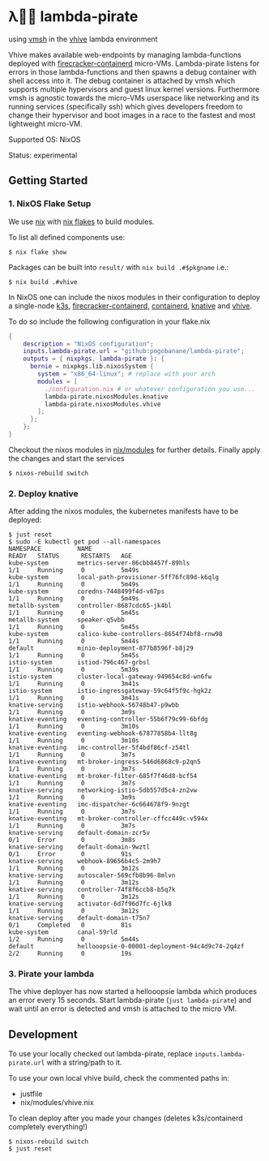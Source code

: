 # λ🏴‍☠️ lambda-pirate
using [vmsh](https://github.com/Mic92/vmsh) in the [vhive](https://github.com/ease-lab/vhive/) lambda environment

Vhive makes available web-endpoints by managing lambda-functions deployed with
[firecracker-containerd](https://github.com/firecracker-microvm/firecracker-containerd)
micro-VMs. Lambda-pirate listens for errors in those lambda-functions and then
spawns a debug container with shell access into it. The debug container is
attached by vmsh which supports multiple hypervisors and guest linux kernel
versions. Furthermore vmsh is agnostic towards the micro-VMs userspace like
networking and its running services (specifically ssh) which gives developers
freedom to change their hypervisor and boot images in a race to the fastest and
most lightweight micro-VM.

Supported OS: NixOS

Status: experimental

## Getting Started

### 1. NixOS Flake Setup

We use [nix](https://nixos.org/download.html) with [nix flakes](https://nixos.wiki/wiki/Flakes) to build
modules.

To list all defined components use:

``` console
$ nix flake show
```

Packages can be built into `result/` with `nix build .#$pkgname` i.e.:

``` console
$ nix build .#vhive
```

In NixOS one can include the nixos modules in their configuration to deploy a
single-node [k3s](https://k3s.io),
[firecracker-containerd](https://github.com/firecracker-microvm/firecracker-containerd),
[containerd](https://containerd.io/), [knative](https://knative.dev) and
[vhive](https://github.com/ease-lab/vhive). 

To do so include the following configuration in your flake.nix

```nix
{
    description = "NixOS configuration";
    inputs.lambda-pirate.url = "github:pogobanane/lambda-pirate";
    outputs = { nixpkgs, lambda-pirate }: {
      bernie = nixpkgs.lib.nixosSystem {
        system = "x86_64-linux"; # replace with your arch
        modules = [
          ./configuration.nix # or whatever configuration you use...
          lambda-pirate.nixosModules.knative
          lambda-pirate.nixosModules.vhive
        ];
      };
    };
}
```

Checkout the nixos modules in [nix/modules](./nix/modules) for further details. Finally apply the changes and start the services 

``` console
$ nixos-rebuild switch
```

###  2. Deploy knative

After adding the nixos modules, the kubernetes manifests have to be deployed:

```console
$ just reset
$ sudo -E kubectl get pod --all-namespaces
NAMESPACE          NAME                                              READY   STATUS      RESTARTS   AGE
kube-system        metrics-server-86cbb8457f-89hls                   1/1     Running     0          5m49s
kube-system        local-path-provisioner-5ff76fc89d-k6qlg           1/1     Running     0          5m49s
kube-system        coredns-7448499f4d-v67ps                          1/1     Running     0          5m49s
metallb-system     controller-8687cdc65-jk4bl                        1/1     Running     0          5m45s
metallb-system     speaker-q5vbb                                     1/1     Running     0          5m45s
kube-system        calico-kube-controllers-8654f74bf8-rnw98          1/1     Running     0          5m44s
default            minio-deployment-877b8596f-b8j29                  1/1     Running     0          5m45s
istio-system       istiod-796c467-grbsl                              1/1     Running     0          5m39s
istio-system       cluster-local-gateway-949654c8d-wn6fw             1/1     Running     0          3m41s
istio-system       istio-ingressgateway-59c64f5f9c-hgk2z             1/1     Running     0          3m41s
knative-serving    istio-webhook-56748b47-p9wbb                      1/1     Running     0          3m9s
knative-eventing   eventing-controller-55b6f79c99-6bfdg              1/1     Running     0          3m10s
knative-eventing   eventing-webhook-67877858b4-llt8g                 1/1     Running     0          3m10s
knative-eventing   imc-controller-5f4bdf86cf-z54tl                   1/1     Running     0          3m7s
knative-eventing   mt-broker-ingress-546d6868c9-p2qn5                1/1     Running     0          3m7s
knative-eventing   mt-broker-filter-685f7f46d8-bcf54                 1/1     Running     0          3m7s
knative-serving    networking-istio-5db557d5c4-zn2vw                 1/1     Running     0          3m9s
knative-eventing   imc-dispatcher-6c664678f9-9nzgt                   1/1     Running     0          3m7s
knative-eventing   mt-broker-controller-cffcc449c-v594x              1/1     Running     0          3m7s
knative-serving    default-domain-zcr5v                              0/1     Error       0          3m8s
knative-serving    default-domain-9wztl                              0/1     Error       0          91s
knative-serving    webhook-89656b4c5-2m9h7                           1/1     Running     0          3m12s
knative-serving    autoscaler-569cfb8b96-8mlvn                       1/1     Running     0          3m12s
knative-serving    controller-74f8f6ccb8-b5q7k                       1/1     Running     0          3m12s
knative-serving    activator-6d7f96d7fc-6jlk8                        1/1     Running     0          3m12s
knative-serving    default-domain-t75n7                              0/1     Completed   0          81s
kube-system        canal-59rld                                       1/2     Running     0          5m44s
default            hellooopsie-0-00001-deployment-94c4d9c74-2q4zf    2/2     Running     0          19s
```

### 3. Pirate your lambda

The vhive deployer has now started a hellooopsie lambda which produces an error
every 15 seconds. Start lambda-pirate (`just lambda-pirate`) and wait until an
error is detected and vmsh is attached to the micro VM.


## Development

To use your locally checked out lambda-pirate, replace `inputs.lambda-pirate.url` with a string/path to it.

To use your own local vhive build, check the commented paths in:

- justfile
- nix/modules/vhive.nix

To clean deploy after you made your changes (deletes k3s/containerd completely everything!)

```console
$ nixos-rebuild switch
$ just reset
```

